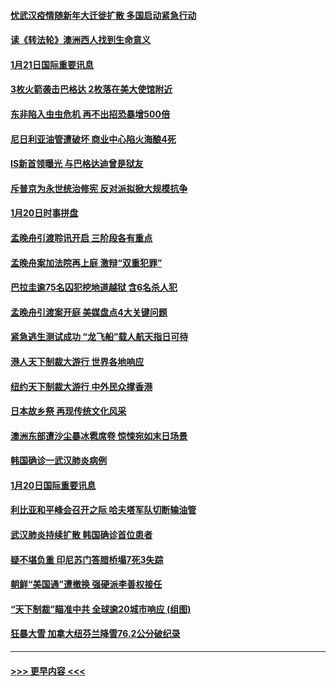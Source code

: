 #### [忧武汉疫情随新年大迁徙扩散 多国启动紧急行动](../pages/prog202/a102757625.md?t=01220122) 
#### [读《转法轮》澳洲西人找到生命意义](../pages/prog202/a102757465.md?t=01220122) 
#### [1月21日国际重要讯息](../pages/prog202/a102757450.md?t=01220122) 
#### [3枚火箭袭击巴格达 2枚落在美大使馆附近](../pages/prog202/a102757310.md?t=01220122) 
#### [东非陷入虫虫危机 再不出招恐暴增500倍](../pages/prog202/a102757295.md?t=01220122) 
#### [尼日利亚油管遭破坏 商业中心陷火海酿4死](../pages/prog202/a102757272.md?t=01220122) 
#### [IS新首领曝光 与巴格达迪曾是狱友](../pages/prog202/a102757122.md?t=01220122) 
#### [斥普京为永世统治修宪 反对派拟掀大规模抗争](../pages/prog202/a102757022.md?t=01220122) 
#### [1月20日时事拼盘](../pages/prog202/a102757036.md?t=01220122) 
#### [孟晚舟引渡聆讯开启 三阶段各有重点](../pages/prog202/a102757006.md?t=01220122) 
#### [孟晚舟案加法院再上庭 激辩“双重犯罪”](../pages/prog202/a102756996.md?t=01220122) 
#### [巴拉圭逾75名囚犯挖地道越狱 含6名杀人犯](../pages/prog202/a102756968.md?t=01220122) 
#### [孟晚舟引渡案开庭 美媒盘点4大关键问题](../pages/prog202/a102756917.md?t=01220122) 
#### [紧急逃生测试成功 “龙飞船”载人航天指日可待](../pages/prog202/a102756957.md?t=01220122) 
#### [港人天下制裁大游行 世界各地响应](../pages/prog202/a102756878.md?t=01220122) 
#### [纽约天下制裁大游行 中外民众撑香港](../pages/prog202/a102756875.md?t=01220122) 
#### [日本故乡祭 再现传统文化风采](../pages/prog202/a102756778.md?t=01220122) 
#### [澳洲东部遭沙尘暴冰雹席卷 惊悚宛如末日场景](../pages/prog202/a102756630.md?t=01220122) 
#### [韩国确诊一武汉肺炎病例](../pages/prog202/a102756696.md?t=01220122) 
#### [1月20日国际重要讯息](../pages/prog202/a102756640.md?t=01220122) 
#### [利比亚和平峰会召开之际 哈夫塔军队切断输油管](../pages/prog202/a102756580.md?t=01220122) 
#### [武汉肺炎持续扩散 韩国确诊首位患者](../pages/prog202/a102756566.md?t=01220122) 
#### [疑不堪负重 印尼苏门答腊桥塌7死3失踪](../pages/prog202/a102756559.md?t=01220122) 
#### [朝鲜“美国通”遭撤换 强硬派李善权接任](../pages/prog202/a102756380.md?t=01220122) 
#### [“天下制裁”瞄准中共 全球逾20城市响应 (组图)](../pages/prog202/a102756496.md?t=01220122) 
#### [狂暴大雪 加拿大纽芬兰降雪76.2公分破纪录](../pages/prog202/a102756447.md?t=01220122) 

----
#### [ >>> 更早内容 <<< ](../indexes/prog202-earlier.md)
